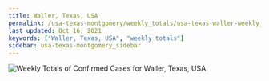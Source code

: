 ```yaml
---
title: Waller, Texas, USA
permalink: /usa-texas-montgomery/weekly_totals/usa-texas-waller-weekly_totals.html
last_updated: Oct 16, 2021
keywords: ["Waller, Texas, USA", "weekly totals"]
sidebar: usa-texas-montgomery_sidebar
---
```


![Weekly Totals of Confirmed Cases for Waller, Texas, USA](/covid_tracker/images/graphs/usa-texas-waller-weekly_totals_graph.png)
